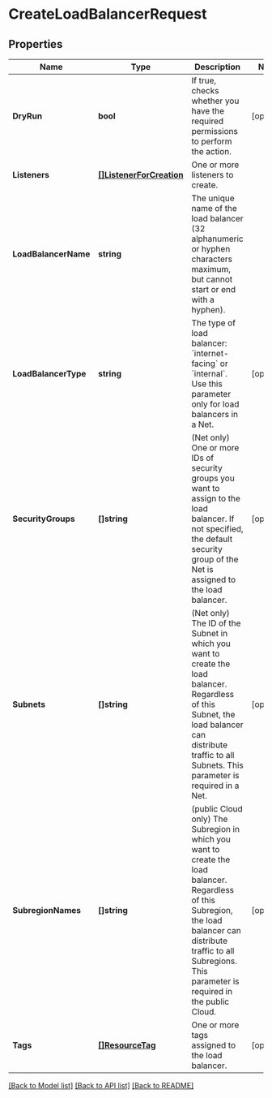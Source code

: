 # CreateLoadBalancerRequest

## Properties

Name | Type | Description | Notes
------------ | ------------- | ------------- | -------------
**DryRun** | **bool** | If true, checks whether you have the required permissions to perform the action. | [optional] 
**Listeners** | [**[]ListenerForCreation**](ListenerForCreation.md) | One or more listeners to create. | 
**LoadBalancerName** | **string** | The unique name of the load balancer (32 alphanumeric or hyphen characters maximum, but cannot start or end with a hyphen). | 
**LoadBalancerType** | **string** | The type of load balancer: &#x60;internet-facing&#x60; or &#x60;internal&#x60;. Use this parameter only for load balancers in a Net. | [optional] 
**SecurityGroups** | **[]string** | (Net only) One or more IDs of security groups you want to assign to the load balancer. If not specified, the default security group of the Net is assigned to the load balancer. | [optional] 
**Subnets** | **[]string** | (Net only) The ID of the Subnet in which you want to create the load balancer. Regardless of this Subnet, the load balancer can distribute traffic to all Subnets. This parameter is required in a Net. | [optional] 
**SubregionNames** | **[]string** | (public Cloud only) The Subregion in which you want to create the load balancer. Regardless of this Subregion, the load balancer can distribute traffic to all Subregions. This parameter is required in the public Cloud. | [optional] 
**Tags** | [**[]ResourceTag**](ResourceTag.md) | One or more tags assigned to the load balancer. | [optional] 

[[Back to Model list]](../README.md#documentation-for-models) [[Back to API list]](../README.md#documentation-for-api-endpoints) [[Back to README]](../README.md)


